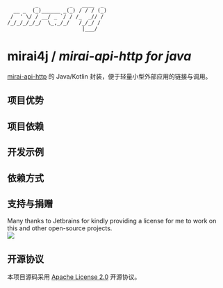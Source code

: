 ```text
         _          _   ____  _ 
  __ _  (_)______ _(_) / / / (_)
 /  ' \/ / __/ _ `/ / /_  _// / 
/_/_/_/_/_/  \_,_/_/   /_/_/ /  
                        |___/   
```
# mirai4j / _mirai-api-http for java_

[mirai-api-http](https://github.com/project-mirai/mirai-api-http) 的 Java/Kotlin 封装，便于轻量小型外部应用的链接与调用。

## 项目优势

## 项目依赖

## 开发示例

## 依赖方式

## 支持与捐赠

Many thanks to Jetbrains for kindly providing a license for me to work on this and other open-source projects.  
[![](https://resources.jetbrains.com/storage/products/company/brand/logos/jb_beam.svg)](https://www.jetbrains.com/?from=https://github.com/CarmJos/mirai4j)

## 开源协议

本项目源码采用 [Apache License 2.0](https://www.apache.org/licenses/LICENSE-2.0) 开源协议。

